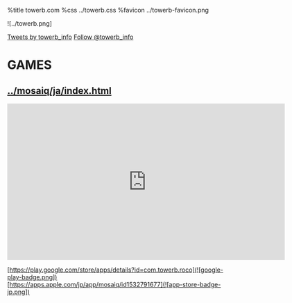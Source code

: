 %title towerb.com
%css ../towerb.css
%favicon ../towerb-favicon.png

![../towerb.png]

<a class="twitter-timeline" data-width="640" data-height="480" href="https://twitter.com/towerb_info?ref_src=twsrc%5Etfw">Tweets by towerb_info</a> <script async src="https://platform.twitter.com/widgets.js" charset="utf-8"></script>
<a href="https://twitter.com/towerb_info?ref_src=twsrc%5Etfw" class="twitter-follow-button" data-show-count="false">Follow @towerb_info</a><script async src="https://platform.twitter.com/widgets.js" charset="utf-8"></script>
# GAMES

## [../mosaiq/ja/index.html](MOSAIQ)

<iframe width=640px height=360px src="https://www.youtube.com/embed/MvdKaQM4Z_I" frameborder="0" allow="accelerometer; autoplay; clipboard-write; encrypted-media; gyroscope; picture-in-picture" allowfullscreen></iframe>

[https://play.google.com/store/apps/details?id=com.towerb.roco](![google-play-badge.png]) \
[https://apps.apple.com/jp/app/mosaiq/id1532791677](![app-store-badge-jp.png])
